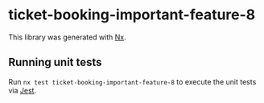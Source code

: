 # ticket-booking-important-feature-8

This library was generated with [Nx](https://nx.dev).

## Running unit tests

Run `nx test ticket-booking-important-feature-8` to execute the unit tests via [Jest](https://jestjs.io).
